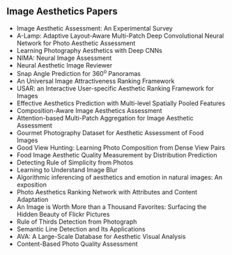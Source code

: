 <h2>Image Aesthetics Papers</h2>


<ul>

                             

 <li><a target="_blank" href="https://github.com/manjunath5496/Image-Aesthetics-Papers/blob/master/aes(1).pdf" style="text-decoration:none;">Image Aesthetic Assessment:
An Experimental Survey</a></li>

 <li><a target="_blank" href="https://github.com/manjunath5496/Image-Aesthetics-Papers/blob/master/aes(2).pdf" style="text-decoration:none;">A-Lamp: Adaptive Layout-Aware Multi-Patch Deep Convolutional Neural Network for Photo Aesthetic Assessment</a></li>

<li><a target="_blank" href="https://github.com/manjunath5496/Image-Aesthetics-Papers/blob/master/aes(3).pdf" style="text-decoration:none;">Learning Photography Aesthetics with Deep CNNs</a></li>
 <li><a target="_blank" href="https://github.com/manjunath5496/Image-Aesthetics-Papers/blob/master/aes(4).pdf" style="text-decoration:none;">NIMA: Neural Image Assessment</a></li>                              
<li><a target="_blank" href="https://github.com/manjunath5496/Image-Aesthetics-Papers/blob/master/aes(5).pdf" style="text-decoration:none;">Neural Aesthetic Image Reviewer</a></li>
<li><a target="_blank" href="https://github.com/manjunath5496/Image-Aesthetics-Papers/blob/master/aes(6).pdf" style="text-decoration:none;">Snap Angle Prediction for 360<sup>o</sup> Panoramas</a></li>
 <li><a target="_blank" href="https://github.com/manjunath5496/Image-Aesthetics-Papers/blob/master/aes(7).pdf" style="text-decoration:none;">An Universal Image Attractiveness Ranking Framework</a></li>

 <li><a target="_blank" href="https://github.com/manjunath5496/Image-Aesthetics-Papers/blob/master/aes(8).pdf" style="text-decoration:none;"> USAR: an Interactive User-specific Aesthetic Ranking Framework for Images </a></li>
   <li><a target="_blank" href="https://github.com/manjunath5496/Image-Aesthetics-Papers/blob/master/aes(9).pdf" style="text-decoration:none;">Effective Aesthetics Prediction with Multi-level Spatially Pooled Features</a></li>
  
   
 <li><a target="_blank" href="https://github.com/manjunath5496/Image-Aesthetics-Papers/blob/master/aes(10).pdf" style="text-decoration:none;">Composition-Aware Image Aesthetics Assessment</a></li>                              
<li><a target="_blank" href="https://github.com/manjunath5496/Image-Aesthetics-Papers/blob/master/aes(11).pdf" style="text-decoration:none;">Attention-based Multi-Patch Aggregation for Image Aesthetic Assessment</a></li>
<li><a target="_blank" href="https://github.com/manjunath5496/Image-Aesthetics-Papers/blob/master/aes(12).pdf" style="text-decoration:none;">Gourmet Photography Dataset for Aesthetic Assessment of Food Images</a></li>
<li><a target="_blank" href="https://github.com/manjunath5496/Image-Aesthetics-Papers/blob/master/aes(13).pdf" style="text-decoration:none;">Good View Hunting: Learning Photo Composition from Dense View Pairs</a></li>

<li><a target="_blank" href="https://github.com/manjunath5496/Image-Aesthetics-Papers/blob/master/aes(14).pdf" style="text-decoration:none;">Food Image Aesthetic Quality Measurement by Distribution Prediction</a></li>
                              
<li><a target="_blank" href="https://github.com/manjunath5496/Image-Aesthetics-Papers/blob/master/aes(15).pdf" style="text-decoration:none;">Detecting Rule of Simplicity from Photos</a></li>

<li><a target="_blank" href="https://github.com/manjunath5496/Image-Aesthetics-Papers/blob/master/aes(16).pdf" style="text-decoration:none;">Learning to Understand Image Blur</a></li>

  <li><a target="_blank" href="https://github.com/manjunath5496/Image-Aesthetics-Papers/blob/master/aes(17).pdf" style="text-decoration:none;">
Algorithmic inferencing of aesthetics and emotion in natural images: An exposition</a></li>   
  
<li><a target="_blank" href="https://github.com/manjunath5496/Image-Aesthetics-Papers/blob/master/aes(18).pdf" style="text-decoration:none;">Photo Aesthetics Ranking Network with Attributes and Content Adaptation</a></li> 

  
<li><a target="_blank" href="https://github.com/manjunath5496/Image-Aesthetics-Papers/blob/master/aes(19).pdf" style="text-decoration:none;">An Image is Worth More than a Thousand Favorites: Surfacing the Hidden Beauty of Flickr Pictures</a></li> 

<li><a target="_blank" href="https://github.com/manjunath5496/Image-Aesthetics-Papers/blob/master/aes(20).pdf" style="text-decoration:none;">
Rule of Thirds Detection from Photograph</a></li>

<li><a target="_blank" href="https://github.com/manjunath5496/Image-Aesthetics-Papers/blob/master/aes(21).pdf" style="text-decoration:none;">Semantic Line Detection and Its Applications</a></li>
<li><a target="_blank" href="https://github.com/manjunath5496/Image-Aesthetics-Papers/blob/master/aes(22).pdf" style="text-decoration:none;">AVA: A Large-Scale Database for Aesthetic Visual Analysis</a></li> 
 <li><a target="_blank" href="https://github.com/manjunath5496/Image-Aesthetics-Papers/blob/master/aes(23).pdf" style="text-decoration:none;">Content-Based Photo Quality Assessment</a></li> 
 </ul>
